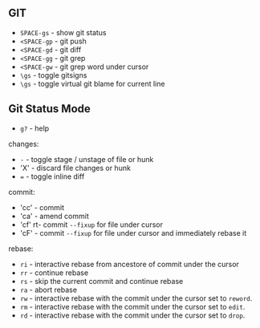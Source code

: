 ## GIT

- `SPACE-gs` - show git status
- `<SPACE-gp` - git push
- `<SPACE-gd` - git diff
- `<SPACE-gg` - git grep
- `<SPACE-gw` - git grep word under cursor
- `\gs` - toggle gitsigns
- `\gs` - toggle virtual git blame for current line

## Git Status Mode

- `g?` - help

changes:

- `-` - toggle stage / unstage of file or hunk
- 'X' - discard file changes or hunk
- `=` - toggle inline diff

commit:

- 'cc' - commit
- 'ca' - amend commit
- 'cf' rt- commit `--fixup` for file under cursor
- 'cF' - commit `--fixup` for file under cursor and immediately rebase it

rebase:

- `ri` - interactive rebase from ancestore of commit under the cursor
- `rr` - continue rebase
- `rs` - skip the current commit and continue rebase
- `ra` - abort rebase
- `rw` - interactive rebase with the commit under the cursor set to `reword`.
- `rm` - interactive rebase with the commit under the cursor set to `edit`.
- `rd` - interactive rebase with the commit under the cursor set to `drop`.
